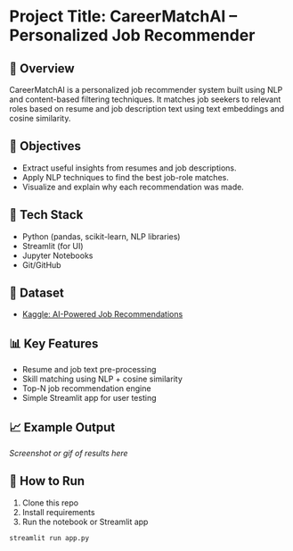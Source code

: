 # Project Title: CareerMatchAI – Personalized Job Recommender

## 📌 Overview
CareerMatchAI is a personalized job recommender system built using NLP and content-based filtering techniques. It matches job seekers to relevant roles based on resume and job description text using text embeddings and cosine similarity.

## 🎯 Objectives
- Extract useful insights from resumes and job descriptions.
- Apply NLP techniques to find the best job-role matches.
- Visualize and explain why each recommendation was made.

## 🔧 Tech Stack
- Python (pandas, scikit-learn, NLP libraries)
- Streamlit (for UI)
- Jupyter Notebooks
- Git/GitHub

## 📁 Dataset
- [Kaggle: AI-Powered Job Recommendations](https://www.kaggle.com/datasets/samayashar/ai-job-recommendation-system)

## 📊 Key Features
- Resume and job text pre-processing
- Skill matching using NLP + cosine similarity
- Top-N job recommendation engine
- Simple Streamlit app for user testing

## 📈 Example Output
*Screenshot or gif of results here*

## 🚀 How to Run
1. Clone this repo  
2. Install requirements  
3. Run the notebook or Streamlit app  

```bash
streamlit run app.py
